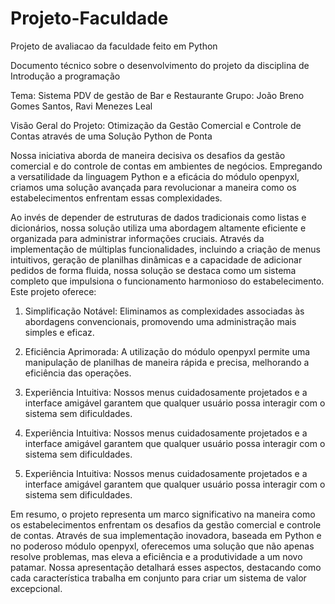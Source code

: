 # Projeto-Faculdade
Projeto de avaliacao da faculdade feito  em Python

Documento técnico sobre o desenvolvimento do projeto da disciplina de Introdução a programação

Tema: Sistema PDV de gestão de Bar e Restaurante
Grupo: João Breno Gomes Santos, Ravi Menezes Leal

Visão Geral do Projeto: Otimização da Gestão Comercial e Controle de Contas através de uma Solução Python de Ponta

Nossa iniciativa aborda de maneira decisiva os desafios da gestão comercial e do controle de contas em ambientes de negócios. Empregando a versatilidade da linguagem Python e a eficácia do módulo openpyxl, criamos uma solução avançada para revolucionar a maneira como os estabelecimentos enfrentam essas complexidades.

Ao invés de depender de estruturas de dados tradicionais como listas e dicionários, nossa solução utiliza uma abordagem altamente eficiente e organizada para administrar informações cruciais. Através da implementação de múltiplas funcionalidades, incluindo a criação de menus intuitivos, geração de planilhas dinâmicas e a capacidade de adicionar pedidos de forma fluida, nossa solução se destaca como um sistema completo que impulsiona o funcionamento harmonioso do estabelecimento.
Este projeto oferece:

1. Simplificação Notável: Eliminamos as complexidades associadas às abordagens convencionais, promovendo uma administração mais simples e eficaz.

2. Eficiência Aprimorada: A utilização do módulo openpyxl permite uma manipulação de planilhas de maneira rápida e precisa, melhorando a eficiência das operações.

3. Experiência Intuitiva: Nossos menus cuidadosamente projetados e a interface amigável garantem que qualquer usuário possa interagir com o sistema sem dificuldades.

4. Experiência Intuitiva: Nossos menus cuidadosamente projetados e a interface amigável garantem que qualquer usuário possa interagir com o sistema sem dificuldades.

5. Experiência Intuitiva: Nossos menus cuidadosamente projetados e a interface amigável garantem que qualquer usuário possa interagir com o sistema sem dificuldades.

Em resumo, o projeto representa um marco significativo na maneira como os estabelecimentos enfrentam os desafios da gestão comercial e controle de contas. Através de sua implementação inovadora, baseada em Python e no poderoso módulo openpyxl, oferecemos uma solução que não apenas resolve problemas, mas eleva a eficiência e a produtividade a um novo patamar. Nossa apresentação detalhará esses aspectos, destacando como cada característica trabalha em conjunto para criar um sistema de valor excepcional.
